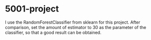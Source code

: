 # 5001-project

I use the RandomForestClassifier from sklearn for this project. After comparison, set the amount of estimator to 30 as the parameter of the classifier, so that a good result can be obtained.
